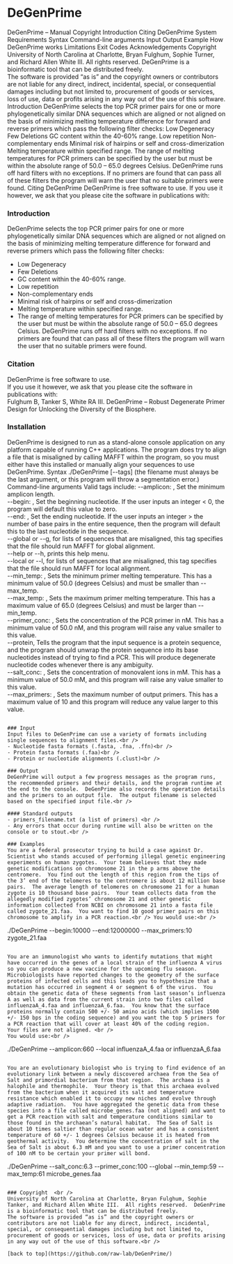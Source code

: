 # DeGenPrime

DeGenPrime – Manual
Copyright
Introduction
Citing DeGenPrime
System Requirements
Syntax
Command-line arguments
Input
Output
Example
How DeGenPrime works
Limitations
Exit Codes
Acknowledgements
Copyright
University of North Carolina at Charlotte, Bryan Fulghum, Sophie Turner, and Richard Allen White III.  All rights reserved.  DeGenPrime is a bioinformatic tool that can be distributed freely.  
The software is provided “as is” and the copyright owners or contributors are not liable for any direct, indirect, incidental, special, or consequential damages including but not limited to, procurement of goods or services, loss of use, data or profits arising in any way out of the use of this software.
Introduction
DeGenPrime selects the top PCR primer pairs for one or more phylogenetically similar DNA sequences which are aligned or not aligned on the basis of minimizing melting temperature difference for forward and reverse primers which pass the following filter checks:
Low Degeneracy
Few Deletions
GC content within the 40-60% range.
Low repetition
Non-complementary ends
Minimal risk of hairpins or self and cross-dimerization
Melting temperature within specified range.
The range of melting temperatures for PCR primers can be specified by the user but must be within the absolute range of 50.0 – 65.0 degrees Celsius.
DeGenPrime runs off hard filters with no exceptions.  If no primers are found that can pass all of these filters the program will warn the user that no suitable primers were found.
Citing DeGenPrime
DeGenPrime is free software to use.  If you use it however, we ask that you please cite the software in publications with:

### Introduction <br />
DeGenPrime selects the top PCR primer pairs for one or more phylogenetically similar DNA sequences which are aligned or not aligned on the basis of minimizing melting temperature difference for forward and reverse primers which pass the following filter checks: <br />
- Low Degeneracy
- Few Deletions
- GC content within the 40-60% range.
- Low repetition
- Non-complementary ends
- Minimal risk of hairpins or self and cross-dimerization
- Melting temperature within specified range.
- The range of melting temperatures for PCR primers can be specified by the user but must be within the absolute range of 50.0 – 65.0 degrees Celsius.
DeGenPrime runs off hard filters with no exceptions.
If no primers are found that can pass all of these filters the program will warn the user that no suitable primers were found.

### Citation  <br />
DeGenPrime is free software to use. <br /> 
If you use it however, we ask that you please cite the software in publications with:<br />
Fulghum B, Tanker S, White RA III. DeGenPrime – Robust Degenerate Primer Design for Unlocking the Diversity of the Biosphere.  <br />

### Installation   <br />
DeGenPrime is designed to run as a stand-alone console application on any platform capable of running C++ applications.  The program does try to align a file that is misaligned by calling MAFFT within the program, so you must either have this installed or manually align your sequences to use DeGenPrime.
Syntax
./DeGenPrime [--tags] <filename> (the filename must always be the last argument, or this program will throw a segmentation error.)
Command-line arguments
Valid tags include:
--amplicon:           <int>, Set the minimum amplicon length. <br />
--begin:              <int>, Set the beginning nucleotide.  If the user inputs an integer < 0, the program will default this value to zero.<br />
--end:                <int>, Set the ending nucleotide.  If the user inputs an integer > the number of base pairs in the entire sequence, then the program will default this to the last nucleotide in the sequence.<br />
--global or --g,       for lists of sequences that are misaligned, this tag specifies that the file should run MAFFT for global alignment.<br />
--help or --h,         prints this help menu.<br />
--local or --l,        for lists of sequences that are misaligned, this tag specifies that the file should run MAFFT for local alignment.<br />
--min_temp:           <int>, Sets the minimum primer melting temperature.  This has a minimum value of 50.0 (degrees Celsius) and must be smaller than --max_temp.<br />
--max_temp:           <int>, Sets the maximum primer melting temperature.  This has a maximum value of 65.0 (degrees Celsius) and must be larger than --min_temp.<br />
--primer_conc:        <int>, Sets the concentration of the PCR primer in nM.  This has a minimum value of 50.0 nM, and this program will raise any value smaller to this value.<br />
--protein,             Tells the program that the input sequence is a protein sequence, and the program should unwrap the protein sequence into its base nucleotides instead of trying to find a PCR.  This will produce degenerate nucleotide codes whenever there is any ambiguity.<br />
--salt_conc:          <int>, Sets the concentration of monovalent ions in mM.  This has a minimum value of 50.0 mM, and this program will raise any value smaller to this value.<br />
--max_primers:        <int>, Sets the maximum number of output primers.  This has a maximum value of 10 and this program will reduce any value larger to this value.<br />
```

### Input
Input files to DeGenPrime can use a variety of formats including single sequences to alignment files.<br /> 
- Nucleotide fasta formats (.fasta, .fna, .ffn)<br />
- Protein fasta formats (.faa)<br />
- Protein or nucleotide alignments (.clust)<br />

### Output
DeGenPrime will output a few progress messages as the program runs, the recommended primers and their details, and the program runtime at the end to the console.  DeGenPrime also records the operation details and the primers to an output file.  The output filename is selected based on the specified input file.<br />  

#### Standard outputs
- primers_filename.txt (a list of primers) <br />
- Any errors that occur during runtime will also be written on the console or to stout.<br />

### Examples
You are a federal prosecutor trying to build a case against Dr. Scientist who stands accused of performing illegal genetic engineering experiments on human zygotes.  Your team believes that they made genetic modifications on chromosome 21 in the p arms above the centromere.  You find out the length of this region from the tips of the 3’ end of the telomeres to the centromere is about 12 million base pairs.  The average length of telomeres on chromosome 21 for a human zygote is 10 thousand base pairs.  Your team collects data from the allegedly modified zygotes’ chromosome 21 and other genetic information collected from NCBI on chromosome 21 into a fasta file called zygote_21.faa.  You want to find 10 good primer pairs on this chromosome to amplify in a PCR reaction.<br /> You would use:<br />

```
./DeGenPrime --begin:10000 --end:12000000 --max_primers:10 zygote_21.faa
```

You are an immunologist who wants to identify mutations that might have occurred in the genes of a local strain of the influenza A virus so you can produce a new vaccine for the upcoming flu season.  Microbiologists have reported changes to the geometry of the surface proteins of infected cells and this leads you to hypothesize that a mutation has occurred in segment 4 or segment 6 of the virus.  You obtain the genetic data of these segments from last season’s influenza A as well as data from the current strain into two files called influenzaA_4.faa and influenzaA_6.faa.  You know that the surface proteins normally contain 500 +/- 50 amino acids (which implies 1500 +/- 150 bps in the coding sequence) and you want the top 5 primers for a PCR reaction that will cover at least 40% of the coding region.  Your files are not aligned. <br />  
You would use:<br />

```
./DeGenPrime --amplicon:660 --local influenzaA_4.faa or influenzaA_6.faa
```

You are an evolutionary biologist who is trying to find evidence of an evolutionary link between a newly discovered archaea from the Sea of Salt and primordial bacterium from that region.  The archaea is a halophile and thermophile.  Your theory is that this archaea evolved from the bacterium when it acquired its salt and temperature resistance which enabled it to occupy new niches and evolve through adaptive radiation.  You have aggregated the genetic data from these species into a file called microbe_genes.faa (not aligned) and want to get a PCR reaction with salt and temperature conditions similar to those found in the archaean’s natural habitat.  The Sea of Salt is about 10 times saltier than regular ocean water and has a consistent temperature of 60 +/- 1 degrees Celsius because it is heated from geothermal activity.  You determine the concentration of salt in the Sea of Salt is about 6.3 mM and you want to use a primer concentration of 100 nM to be certain your primer will bond.

```
./DeGenPrime --salt_conc:6.3 --primer_conc:100 --global --min_temp:59 --max_temp:61 microbe_genes.faa
```

### Copyright  <br />
University of North Carolina at Charlotte, Bryan Fulghum, Sophie Tanker, and Richard Allen White III.  All rights reserved.  DeGenPrime is a bioinformatic tool that can be distributed freely.  
The software is provided “as is” and the copyright owners or contributors are not liable for any direct, indirect, incidental, special, or consequential damages including but not limited to, procurement of goods or services, loss of use, data or profits arising in any way out of the use of this software.<br />

[back to top](https://github.com/raw-lab/DeGenPrime/)

